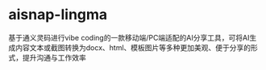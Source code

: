 # aisnap-lingma
基于通义灵码进行vibe coding的一款移动端/PC端适配的AI分享工具，可将AI生成内容文本或截图转换为docx、html、模板图片等多种更加美观、便于分享的形式，提升沟通与工作效率
